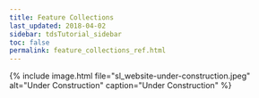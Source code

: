 ```yaml
---
title: Feature Collections
last_updated: 2018-04-02
sidebar: tdsTutorial_sidebar
toc: false
permalink: feature_collections_ref.html
---
```


{% include image.html file="sl_website-under-construction.jpeg" alt="Under Construction" caption="Under Construction" %}
